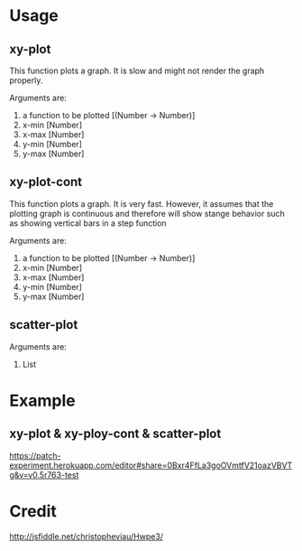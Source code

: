 Usage
=====

xy-plot
-------

This function plots a graph. It is slow and might not render the graph properly.

Arguments are:

1. a function to be plotted [(Number -> Number)]
2. x-min [Number]
3. x-max [Number]
4. y-min [Number]
5. y-max [Number]

xy-plot-cont
------------

This function plots a graph. It is very fast. However,
it assumes that the plotting graph is continuous and therefore will show
stange behavior such as showing vertical bars in a step function

Arguments are:

1. a function to be plotted [(Number -> Number)]
2. x-min [Number]
3. x-max [Number]
4. y-min [Number]
5. y-max [Number]

scatter-plot
-----------

Arguments are:

1. List<Posn>

Example
=======

xy-plot & xy-ploy-cont & scatter-plot
------------------------------------

https://patch-experiment.herokuapp.com/editor#share=0Bxr4FfLa3goOVmtfV21oazVBVTg&v=v0.5r763-test

Credit
======

http://jsfiddle.net/christopheviau/Hwpe3/
